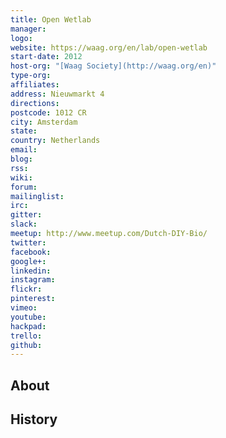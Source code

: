 ```yaml
---
title: Open Wetlab
manager: 
logo: 
website: https://waag.org/en/lab/open-wetlab
start-date: 2012
host-org: "[Waag Society](http://waag.org/en)"
type-org: 
affiliates: 
address: Nieuwmarkt 4
directions: 
postcode: 1012 CR
city: Amsterdam
state: 
country: Netherlands
email: 
blog: 
rss: 
wiki: 
forum: 
mailinglist: 
irc: 
gitter: 
slack: 
meetup: http://www.meetup.com/Dutch-DIY-Bio/
twitter: 
facebook: 
google+: 
linkedin: 
instagram: 
flickr: 
pinterest: 
vimeo: 
youtube: 
hackpad: 
trello: 
github: 
---
```


## About

## History
